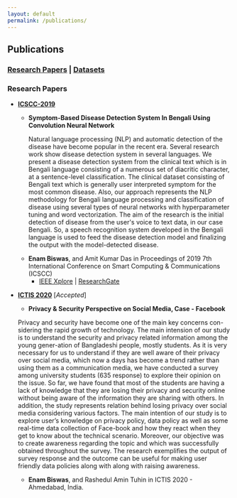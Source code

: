 ```yaml
---
layout: default
permalink: /publications/
---
```


## Publications
### [Research Papers](#papers) | [Datasets](#datasets)


### Research Papers<a name="papers"></a>

* [**ICSCC-2019**](http://icscc.online/index.php)

  * **Symptom-Based Disease Detection System In Bengali Using Convolution Neural Network**
    
    Natural language processing (NLP) and automatic detection of the disease have become popular in the recent era. Several research work show disease detection system in several languages. We present a disease detection system from the clinical text which is in Bengali language consisting of a numerous set of diacritic character, at a sentence-level classification. The clinical dataset consisting of Bengali text which is generally user interpreted symptom for the most common disease. Also, our approach represents the NLP methodology for Bengali language processing and classification of disease using several types of neural networks with hyperparameter tuning and word vectorization. The aim of the research is the initial detection of disease from the user's voice to text data, in our case Bengali. So, a speech recognition system developed in the Bengali language is used to feed the disease detection model and finalizing the output with the model-detected disease.
    
  - **Enam Biswas**, and Amit Kumar Das in Proceedings of 2019 7th International Conference on Smart Computing & Communications (ICSCC)
    * [IEEE Xplore](https://ieeexplore.ieee.org/abstract/document/8843664) \| [ResearchGate](https://www.researchgate.net/publication/335935059_Symptom-Based_Disease_Detection_System_In_Bengali_Using_Convolution_Neural_Network)

* [**ICTIS 2020**](https://ictis.in/home.php) [*Accepted*]

  * **Privacy & Security Perspective on Social Media, Case - Facebook**
  
  Privacy and security have become one of the main key concerns con-sidering the rapid growth of technology. The main intension of our study is to understand the security and privacy related information among the young gener-ation of Bangladeshi people, mostly students. As it is very necessary for us to understand if they are well aware of their privacy over social media, which now a days has become a trend rather than using them as a communication media, we have conducted a survey among university students (635 response) to explore their opinion on the issue. So far, we have found that most of the students are having a lack of knowledge that they are losing their privacy and security online without being aware of the information they are sharing with others. In addition, the study represents relation behind losing privacy over social media considering various factors. The main intention of our study is to explore user’s knowledge on privacy policy, data policy as well as some real-time data collection of Face-book and how they react when they get to know about the technical scenario. Moreover, our objective was to create awareness regarding the topic and which was successfully obtained throughout the survey. The research exemplifies the output of survey response and the outcome can be useful for making user friendly data policies along with along with raising awareness.
  
  - **Enam Biswas**, and Rashedul Amin Tuhin in ICTIS 2020 - Ahmedabad, India.

